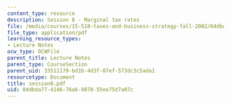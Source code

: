 ```yaml
---
content_type: resource
description: Session 8 - Marginal tax rates
file: /media/courses/15-518-taxes-and-business-strategy-fall-2002/04dbda77414676a6987855ee75d7a07c_session8.pdf
file_type: application/pdf
learning_resource_types:
- Lecture Notes
ocw_type: OCWFile
parent_title: Lecture Notes
parent_type: CourseSection
parent_uid: 33511179-bd1b-4d3f-07ef-573dc3c5ada1
resourcetype: Document
title: session8.pdf
uid: 04dbda77-4146-76a6-9878-55ee75d7a07c
---
```

